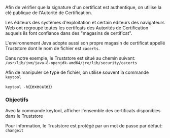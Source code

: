 Afin de vérifier que la signature d'un certificat est authentique, on utilise la clé publique de l'Autorité de Certification.

Les éditeurs des systèmes d'exploitation et certain editeurs des navigateurs Web ont regroupé toutes les certifcats des Autorités de Certification auquels ils font confiance dans des "magasins de certificat".

L'environnement Java adopte aussi son propre magasin de certificat appellé Truststore dont le nom de fichier est `cacerts`.

Dans notre exemple, le Truststore est situé au chemin suivant:
`/usr/lib/jvm/java-8-openjdk-amd64/jre/lib/security/cacerts`

Afin de manipuler ce type de fichier, on utilise souvent la commande `keytool`

`keytool -h`{{execute}}

### Objectifs

Avec la commande keytool, afficher l'ensemble des certificats disponibles dans le Truststore

Pour information, le Truststore est protégé par un mot de passe par défaut: `changeit`